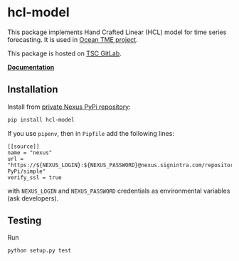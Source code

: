 # hcl-model

This package implements Hand Crafted Linear (HCL) model for time series forecasting. It is used in [Ocean TME project](https://git.signintra.com/trade-management-platform/popeyethesailor).

This package is hosted on [TSC GitLab](https://git.signintra.com/trade-management-platform/hcl-model).

[**Documentation**](https://nexus.signintra.com/repository/GDSA-static/packages/hcl-model/docs/index.html)

## Installation

Install from [private Nexus PyPi repository](https://nexus.signintra.com/#browse/browse:GDSA-PyPi):
```bash
pip install hcl-model
```

If you use `pipenv`, then in `Pipfile` add the following lines:
```text
[[source]]
name = "nexus"
url = "https://${NEXUS_LOGIN}:${NEXUS_PASSWORD}@nexus.signintra.com/repository/GDSA-PyPi/simple"
verify_ssl = true
```
with `NEXUS_LOGIN` and `NEXUS_PASSWORD` credentials as environmental variables (ask developers).

## Testing

Run
```bash
python setup.py test
```
